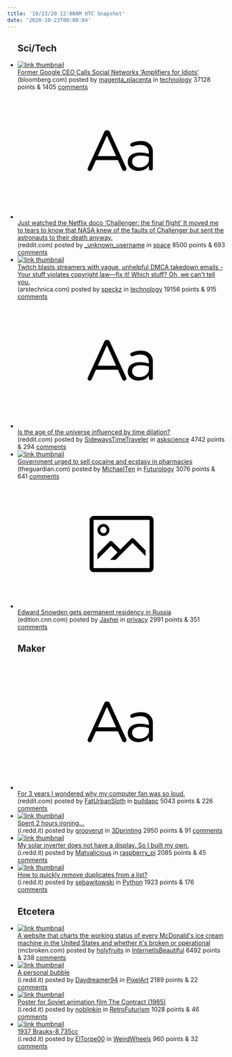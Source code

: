 ```yaml
---
title: '10/23/20 12:00AM UTC Snapshot'
date: '2020-10-23T00:00:04'
---
```

<ul>
<h2>Sci/Tech</h2>

<li><a href='https://www.bloomberg.com/news/articles/2020-10-21/former-google-ceo-calls-social-networks-amplifiers-for-idiots'><img src='https://b.thumbs.redditmedia.com/c2I3r8qHRVCv4ocdTAyR_h2pNZCxdUTYUHxz5Hp76Bw.jpg' alt='link thumbnail'></a><div><div class='linkTitle'><a href='https://www.bloomberg.com/news/articles/2020-10-21/former-google-ceo-calls-social-networks-amplifiers-for-idiots'>Former Google CEO Calls Social Networks ‘Amplifiers for Idiots’</a></div>(bloomberg.com) posted by <a href='https://www.reddit.com/user/magenta_placenta'>magenta_placenta</a> in <a href='https://www.reddit.com/r/technology'>technology</a> 37128 points & 1405 <a href='https://www.reddit.com/r/technology/comments/jg0lj0/former_google_ceo_calls_social_networks/'>comments</a></div></li>

<li><a href='https://www.reddit.com/r/space/comments/jfw8yv/just_watched_the_netflix_doco_challenger_the/'><svg version='1.1' viewBox='-34 -12 104 64' preserveAspectRatio='xMidYMid slice' xmlns='http://www.w3.org/2000/svg' xmlns:xlink='http://www.w3.org/1999/xlink'>
    <title>text link thumbnail</title>
    <path d='M12.19,8.84a1.45,1.45,0,0,0-1.4-1h-.12a1.46,1.46,0,0,0-1.42,1L1.14,26.56a1.29,1.29,0,0,0-.14.59,1,1,0,0,0,1,1,1.12,1.12,0,0,0,1.08-.77l2.08-4.65h11l2.08,4.59a1.24,1.24,0,0,0,1.12.83,1.08,1.08,0,0,0,1.08-1.08,1.64,1.64,0,0,0-.14-.57ZM6.08,20.71l4.59-10.22,4.6,10.22Z'>
    </path>
    <path d='M32.24,14.78A6.35,6.35,0,0,0,27.6,13.2a11.36,11.36,0,0,0-4.7,1,1,1,0,0,0-.58.89,1,1,0,0,0,.94.92,1.23,1.23,0,0,0,.39-.08,8.87,8.87,0,0,1,3.72-.81c2.7,0,4.28,1.33,4.28,3.92v.5a15.29,15.29,0,0,0-4.42-.61c-3.64,0-6.14,1.61-6.14,4.64v.05c0,2.95,2.7,4.48,5.37,4.48a6.29,6.29,0,0,0,5.19-2.48V26.9a1,1,0,0,0,1,1,1,1,0,0,0,1-1.06V19A5.71,5.71,0,0,0,32.24,14.78Zm-.56,7.7c0,2.28-2.17,3.89-4.81,3.89-1.94,0-3.61-1.06-3.61-2.86v-.06c0-1.8,1.5-3,4.2-3a15.2,15.2,0,0,1,4.22.61Z'>
    </path>
    </svg></a><div><div class='linkTitle'><a href='https://www.reddit.com/r/space/comments/jfw8yv/just_watched_the_netflix_doco_challenger_the/'>Just watched the Netflix doco ‘Challenger: the final flight’ It moved me to tears to know that NASA knew of the faults of Challenger but sent the astronauts to their death anyway.</a></div>(reddit.com) posted by <a href='https://www.reddit.com/user/_unknown_username'>_unknown_username</a> in <a href='https://www.reddit.com/r/space'>space</a> 8500 points & 693 <a href='https://www.reddit.com/r/space/comments/jfw8yv/just_watched_the_netflix_doco_challenger_the/'>comments</a></div></li>

<li><a href='https://arstechnica.com/tech-policy/2020/10/twitch-blasts-streamers-with-vague-unhelpful-dmca-takedown-emails/'><img src='https://b.thumbs.redditmedia.com/FZm42brimwcTPou1YsJDnRcfFfPSsSLSii3wcJM7X1w.jpg' alt='link thumbnail'></a><div><div class='linkTitle'><a href='https://arstechnica.com/tech-policy/2020/10/twitch-blasts-streamers-with-vague-unhelpful-dmca-takedown-emails/'>Twitch blasts streamers with vague, unhelpful DMCA takedown emails - Your stuff violates copyright law—fix it! Which stuff? Oh, we can't tell you.</a></div>(arstechnica.com) posted by <a href='https://www.reddit.com/user/speckz'>speckz</a> in <a href='https://www.reddit.com/r/technology'>technology</a> 19156 points & 915 <a href='https://www.reddit.com/r/technology/comments/jfytht/twitch_blasts_streamers_with_vague_unhelpful_dmca/'>comments</a></div></li>

<li><a href='https://www.reddit.com/r/askscience/comments/jfsl9w/is_the_age_of_the_universe_influenced_by_time/'><svg version='1.1' viewBox='-34 -12 104 64' preserveAspectRatio='xMidYMid slice' xmlns='http://www.w3.org/2000/svg' xmlns:xlink='http://www.w3.org/1999/xlink'>
    <title>text link thumbnail</title>
    <path d='M12.19,8.84a1.45,1.45,0,0,0-1.4-1h-.12a1.46,1.46,0,0,0-1.42,1L1.14,26.56a1.29,1.29,0,0,0-.14.59,1,1,0,0,0,1,1,1.12,1.12,0,0,0,1.08-.77l2.08-4.65h11l2.08,4.59a1.24,1.24,0,0,0,1.12.83,1.08,1.08,0,0,0,1.08-1.08,1.64,1.64,0,0,0-.14-.57ZM6.08,20.71l4.59-10.22,4.6,10.22Z'>
    </path>
    <path d='M32.24,14.78A6.35,6.35,0,0,0,27.6,13.2a11.36,11.36,0,0,0-4.7,1,1,1,0,0,0-.58.89,1,1,0,0,0,.94.92,1.23,1.23,0,0,0,.39-.08,8.87,8.87,0,0,1,3.72-.81c2.7,0,4.28,1.33,4.28,3.92v.5a15.29,15.29,0,0,0-4.42-.61c-3.64,0-6.14,1.61-6.14,4.64v.05c0,2.95,2.7,4.48,5.37,4.48a6.29,6.29,0,0,0,5.19-2.48V26.9a1,1,0,0,0,1,1,1,1,0,0,0,1-1.06V19A5.71,5.71,0,0,0,32.24,14.78Zm-.56,7.7c0,2.28-2.17,3.89-4.81,3.89-1.94,0-3.61-1.06-3.61-2.86v-.06c0-1.8,1.5-3,4.2-3a15.2,15.2,0,0,1,4.22.61Z'>
    </path>
    </svg></a><div><div class='linkTitle'><a href='https://www.reddit.com/r/askscience/comments/jfsl9w/is_the_age_of_the_universe_influenced_by_time/'>Is the age of the universe influenced by time dilation?</a></div>(reddit.com) posted by <a href='https://www.reddit.com/user/SidewaysTimeTraveler'>SidewaysTimeTraveler</a> in <a href='https://www.reddit.com/r/askscience'>askscience</a> 4742 points & 294 <a href='https://www.reddit.com/r/askscience/comments/jfsl9w/is_the_age_of_the_universe_influenced_by_time/'>comments</a></div></li>

<li><a href='https://www.theguardian.com/society/2020/oct/20/government-urged-to-sell-cocaine-and-ecstasy-in-pharmacies'><img src='https://a.thumbs.redditmedia.com/fs6vBCnJP-yOvuXaXElHxKCIkV-8XxJb8NrkV3-j2N0.jpg' alt='link thumbnail'></a><div><div class='linkTitle'><a href='https://www.theguardian.com/society/2020/oct/20/government-urged-to-sell-cocaine-and-ecstasy-in-pharmacies'>Government urged to sell cocaine and ecstasy in pharmacies</a></div>(theguardian.com) posted by <a href='https://www.reddit.com/user/MichaelTen'>MichaelTen</a> in <a href='https://www.reddit.com/r/Futurology'>Futurology</a> 3076 points & 641 <a href='https://www.reddit.com/r/Futurology/comments/jfqi4b/government_urged_to_sell_cocaine_and_ecstasy_in/'>comments</a></div></li>

<li><a href='https://edition.cnn.com/2020/10/22/europe/edward-snowden-russia-residency-intl/index.html'><svg version='1.1' viewBox='-34 -14 104 64' preserveAspectRatio='xMidYMid meet' xmlns='http://www.w3.org/2000/svg' xmlns:xlink='http://www.w3.org/1999/xlink'>
    <title>link thumbnail</title>
    <path d='M32,4H4A2,2,0,0,0,2,6V30a2,2,0,0,0,2,2H32a2,2,0,0,0,2-2V6A2,2,0,0,0,32,4ZM4,30V6H32V30Z'></path>
    <path d='M8.92,14a3,3,0,1,0-3-3A3,3,0,0,0,8.92,14Zm0-4.6A1.6,1.6,0,1,1,7.33,11,1.6,1.6,0,0,1,8.92,9.41Z'></path>
    <path d='M22.78,15.37l-5.4,5.4-4-4a1,1,0,0,0-1.41,0L5.92,22.9v2.83l6.79-6.79L16,22.18l-3.75,3.75H15l8.45-8.45L30,24V21.18l-5.81-5.81A1,1,0,0,0,22.78,15.37Z'></path>
    </svg></a><div><div class='linkTitle'><a href='https://edition.cnn.com/2020/10/22/europe/edward-snowden-russia-residency-intl/index.html'>Edward Snowden gets permanent residency in Russia</a></div>(edition.cnn.com) posted by <a href='https://www.reddit.com/user/Jaxhei'>Jaxhei</a> in <a href='https://www.reddit.com/r/privacy'>privacy</a> 2991 points & 351 <a href='https://www.reddit.com/r/privacy/comments/jfyxsp/edward_snowden_gets_permanent_residency_in_russia/'>comments</a></div></li>

<h2>Maker</h2>

<li><a href='https://www.reddit.com/r/buildapc/comments/jg0apy/for_3_years_i_wondered_why_my_computer_fan_was_so/'><svg version='1.1' viewBox='-34 -12 104 64' preserveAspectRatio='xMidYMid slice' xmlns='http://www.w3.org/2000/svg' xmlns:xlink='http://www.w3.org/1999/xlink'>
    <title>text link thumbnail</title>
    <path d='M12.19,8.84a1.45,1.45,0,0,0-1.4-1h-.12a1.46,1.46,0,0,0-1.42,1L1.14,26.56a1.29,1.29,0,0,0-.14.59,1,1,0,0,0,1,1,1.12,1.12,0,0,0,1.08-.77l2.08-4.65h11l2.08,4.59a1.24,1.24,0,0,0,1.12.83,1.08,1.08,0,0,0,1.08-1.08,1.64,1.64,0,0,0-.14-.57ZM6.08,20.71l4.59-10.22,4.6,10.22Z'>
    </path>
    <path d='M32.24,14.78A6.35,6.35,0,0,0,27.6,13.2a11.36,11.36,0,0,0-4.7,1,1,1,0,0,0-.58.89,1,1,0,0,0,.94.92,1.23,1.23,0,0,0,.39-.08,8.87,8.87,0,0,1,3.72-.81c2.7,0,4.28,1.33,4.28,3.92v.5a15.29,15.29,0,0,0-4.42-.61c-3.64,0-6.14,1.61-6.14,4.64v.05c0,2.95,2.7,4.48,5.37,4.48a6.29,6.29,0,0,0,5.19-2.48V26.9a1,1,0,0,0,1,1,1,1,0,0,0,1-1.06V19A5.71,5.71,0,0,0,32.24,14.78Zm-.56,7.7c0,2.28-2.17,3.89-4.81,3.89-1.94,0-3.61-1.06-3.61-2.86v-.06c0-1.8,1.5-3,4.2-3a15.2,15.2,0,0,1,4.22.61Z'>
    </path>
    </svg></a><div><div class='linkTitle'><a href='https://www.reddit.com/r/buildapc/comments/jg0apy/for_3_years_i_wondered_why_my_computer_fan_was_so/'>For 3 years I wondered why my computer fan was so loud.</a></div>(reddit.com) posted by <a href='https://www.reddit.com/user/FatUrbanSloth'>FatUrbanSloth</a> in <a href='https://www.reddit.com/r/buildapc'>buildapc</a> 5043 points & 226 <a href='https://www.reddit.com/r/buildapc/comments/jg0apy/for_3_years_i_wondered_why_my_computer_fan_was_so/'>comments</a></div></li>

<li><a href='https://i.redd.it/wniu48uybnu51.jpg'><img src='https://b.thumbs.redditmedia.com/kVzD8EfHZzezzRrsYZ-G3FausL-UoRplpnR4OIaYWLM.jpg' alt='link thumbnail'></a><div><div class='linkTitle'><a href='https://i.redd.it/wniu48uybnu51.jpg'>Spent 2 hours ironing...</a></div>(i.redd.it) posted by <a href='https://www.reddit.com/user/grooverut'>grooverut</a> in <a href='https://www.reddit.com/r/3Dprinting'>3Dprinting</a> 2950 points & 91 <a href='https://www.reddit.com/r/3Dprinting/comments/jg07by/spent_2_hours_ironing/'>comments</a></div></li>

<li><a href='https://i.redd.it/j5kbubjj9nu51.jpg'><img src='https://b.thumbs.redditmedia.com/bhnnNX6AyrkNAeHN6sRjtUurRRj2ERoASNxBsU1Hzks.jpg' alt='link thumbnail'></a><div><div class='linkTitle'><a href='https://i.redd.it/j5kbubjj9nu51.jpg'>My solar inverter does not have a display. So I built my own.</a></div>(i.redd.it) posted by <a href='https://www.reddit.com/user/Matvalicious'>Matvalicious</a> in <a href='https://www.reddit.com/r/raspberry_pi'>raspberry_pi</a> 2085 points & 45 <a href='https://www.reddit.com/r/raspberry_pi/comments/jfz6fk/my_solar_inverter_does_not_have_a_display_so_i/'>comments</a></div></li>

<li><a href='https://i.redd.it/kppp9jkojmu51.png'><img src='https://a.thumbs.redditmedia.com/rKi09is_bdlwyLjcbSpiGQ0n-JvVcL8v_dX6lxjdhe0.jpg' alt='link thumbnail'></a><div><div class='linkTitle'><a href='https://i.redd.it/kppp9jkojmu51.png'>How to quickly remove duplicates from a list?</a></div>(i.redd.it) posted by <a href='https://www.reddit.com/user/sebawitowski'>sebawitowski</a> in <a href='https://www.reddit.com/r/Python'>Python</a> 1923 points & 176 <a href='https://www.reddit.com/r/Python/comments/jfx7wy/how_to_quickly_remove_duplicates_from_a_list/'>comments</a></div></li>

<h2>Etcetera</h2>

<li><a href='https://mcbroken.com/'><img src='https://a.thumbs.redditmedia.com/ZBKO6d_tyGzQf6VZXUB-2oanS6G-cGkS96q5-yB7At4.jpg' alt='link thumbnail'></a><div><div class='linkTitle'><a href='https://mcbroken.com/'>A website that charts the working status of every McDonald's ice cream machine in the United States and whether it's broken or operational</a></div>(mcbroken.com) posted by <a href='https://www.reddit.com/user/holyfruits'>holyfruits</a> in <a href='https://www.reddit.com/r/InternetIsBeautiful'>InternetIsBeautiful</a> 6492 points & 238 <a href='https://www.reddit.com/r/InternetIsBeautiful/comments/jg66i4/a_website_that_charts_the_working_status_of_every/'>comments</a></div></li>

<li><a href='https://i.redd.it/i4nkgcmnqmu51.png'><img src='https://b.thumbs.redditmedia.com/E6_Rb2SXGt7h7efIx5jptNFvme_qzqJ2SP7aTj-SC2U.jpg' alt='link thumbnail'></a><div><div class='linkTitle'><a href='https://i.redd.it/i4nkgcmnqmu51.png'>A personal bubble</a></div>(i.redd.it) posted by <a href='https://www.reddit.com/user/Daydreamer94'>Daydreamer94</a> in <a href='https://www.reddit.com/r/PixelArt'>PixelArt</a> 2189 points & 22 <a href='https://www.reddit.com/r/PixelArt/comments/jfxnsn/a_personal_bubble/'>comments</a></div></li>

<li><a href='https://i.redd.it/y22uotw0cnu51.jpg'><img src='https://b.thumbs.redditmedia.com/SWumuS5CiuShnfOO516DT3tEjPYdmLtklNDqksCVqEs.jpg' alt='link thumbnail'></a><div><div class='linkTitle'><a href='https://i.redd.it/y22uotw0cnu51.jpg'>Poster for Soviet animation film The Contract (1985)</a></div>(i.redd.it) posted by <a href='https://www.reddit.com/user/noblinkin'>noblinkin</a> in <a href='https://www.reddit.com/r/RetroFuturism'>RetroFuturism</a> 1028 points & 46 <a href='https://www.reddit.com/r/RetroFuturism/comments/jfze33/poster_for_soviet_animation_film_the_contract_1985/'>comments</a></div></li>

<li><a href='https://i.redd.it/8xw9ksat2mu51.jpg'><img src='https://b.thumbs.redditmedia.com/NNT1alraYPMbKvx2HaGVMFXsRf_aLnAdRfduAtt1YqA.jpg' alt='link thumbnail'></a><div><div class='linkTitle'><a href='https://i.redd.it/8xw9ksat2mu51.jpg'>1937 Brauks-8 735cc</a></div>(i.redd.it) posted by <a href='https://www.reddit.com/user/ElTorpe00'>ElTorpe00</a> in <a href='https://www.reddit.com/r/WeirdWheels'>WeirdWheels</a> 960 points & 32 <a href='https://www.reddit.com/r/WeirdWheels/comments/jfw57f/1937_brauks8_735cc/'>comments</a></div></li>

</ul>
